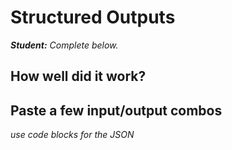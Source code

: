 # Structured Outputs

***Student:** Complete below.*

## How well did it work?

## Paste a few input/output combos

*use code blocks for the JSON*
